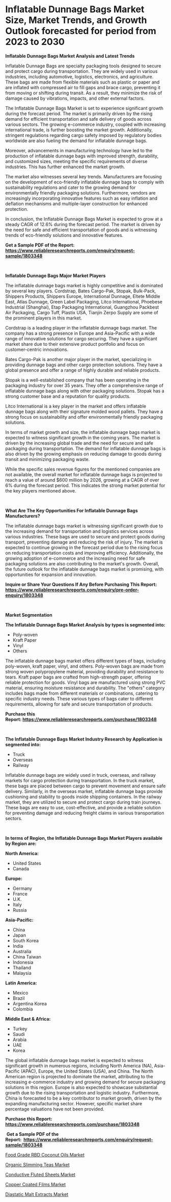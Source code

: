 <p><h1>Inflatable Dunnage Bags Market Size, Market Trends, and Growth Outlook forecasted for period from 2023 to 2030</h1></p><p><strong>Inflatable Dunnage Bags Market Analysis and Latest Trends</strong></p>
<p><p>Inflatable Dunnage Bags are specialty packaging tools designed to secure and protect cargo during transportation. They are widely used in various industries, including automotive, logistics, electronics, and agriculture. These bags are made from flexible materials such as plastic or paper and are inflated with compressed air to fill gaps and brace cargo, preventing it from moving or shifting during transit. As a result, they minimize the risk of damage caused by vibrations, impacts, and other external factors.</p><p>The Inflatable Dunnage Bags Market is set to experience significant growth during the forecast period. The market is primarily driven by the rising demand for efficient transportation and safe delivery of goods across various sectors. The growing e-commerce industry, coupled with increasing international trade, is further boosting the market growth. Additionally, stringent regulations regarding cargo safety imposed by regulatory bodies worldwide are also fueling the demand for inflatable dunnage bags.</p><p>Moreover, advancements in manufacturing technology have led to the production of inflatable dunnage bags with improved strength, durability, and customized sizes, meeting the specific requirements of diverse industries. This has further enhanced the market growth.</p><p>The market also witnesses several key trends. Manufacturers are focusing on the development of eco-friendly inflatable dunnage bags to comply with sustainability regulations and cater to the growing demand for environmentally friendly packaging solutions. Furthermore, vendors are increasingly incorporating innovative features such as easy inflation and deflation mechanisms and multiple-layer construction for enhanced protection.</p><p>In conclusion, the Inflatable Dunnage Bags Market is expected to grow at a steady CAGR of 12.6% during the forecast period. The market is driven by the need for safe and efficient transportation of goods and is witnessing trends of eco-friendly solutions and innovative features.</p></p>
<p><strong>Get a Sample PDF of the Report:&nbsp; <a href="https://www.reliableresearchreports.com/enquiry/request-sample/1803348">https://www.reliableresearchreports.com/enquiry/request-sample/1803348</a></strong></p>
<p>&nbsp;</p>
<p><strong>Inflatable Dunnage Bags Major Market Players</strong></p>
<p><p>The inflatable dunnage bags market is highly competitive and is dominated by several key players. Cordstrap, Bates Cargo-Pak, Stopak, Bulk-Pack, Shippers Products, Shippers Europe, International Dunnage, Eltete Middle East, Atlas Dunnage, Green Label Packaging, Litco International, Phoebese Industrial (Shanghai), Etap Packaging International, Guangzhou Packbest Air Packaging, Cargo Tuff, Plastix USA, Tianjin Zerpo Supply are some of the prominent players in this market.</p><p>Cordstrap is a leading player in the inflatable dunnage bags market. The company has a strong presence in Europe and Asia-Pacific with a wide range of innovative solutions for cargo securing. They have a significant market share due to their extensive product portfolio and focus on customer-centric innovations.</p><p>Bates Cargo-Pak is another major player in the market, specializing in providing dunnage bags and other cargo protection solutions. They have a global presence and offer a range of highly durable and reliable products.</p><p>Stopak is a well-established company that has been operating in the packaging industry for over 35 years. They offer a comprehensive range of inflatable dunnage bags along with other packaging solutions. Stopak has a strong customer base and a reputation for quality products.</p><p>Litco International is a key player in the market and offers inflatable dunnage bags along with their signature molded wood pallets. They have a strong focus on sustainability and offer environmentally friendly packaging solutions.</p><p>In terms of market growth and size, the inflatable dunnage bags market is expected to witness significant growth in the coming years. The market is driven by the increasing global trade and the need for secure and safe packaging during transportation. The demand for inflatable dunnage bags is also driven by the growing emphasis on reducing damage to goods during transit and minimizing packaging waste.</p><p>While the specific sales revenue figures for the mentioned companies are not available, the overall market for inflatable dunnage bags is projected to reach a value of around $600 million by 2026, growing at a CAGR of over 6% during the forecast period. This indicates the strong market potential for the key players mentioned above.</p></p>
<p>&nbsp;</p>
<p><strong>What Are The Key Opportunities For Inflatable Dunnage Bags Manufacturers?</strong></p>
<p><p>The inflatable dunnage bags market is witnessing significant growth due to the increasing demand for transportation and logistics services across various industries. These bags are used to secure and protect goods during transport, preventing damage and reducing the risk of injury. The market is expected to continue growing in the forecast period due to the rising focus on reducing transportation costs and improving efficiency. Additionally, the growing adoption of e-commerce and the increasing need for safe packaging solutions are also contributing to the market's growth. Overall, the future outlook for the inflatable dunnage bags market is promising, with opportunities for expansion and innovation.</p></p>
<p><strong>Inquire or Share Your Questions If Any Before Purchasing This Report: <a href="https://www.reliableresearchreports.com/enquiry/pre-order-enquiry/1803348">https://www.reliableresearchreports.com/enquiry/pre-order-enquiry/1803348</a></strong></p>
<p>&nbsp;</p>
<p><strong>Market Segmentation</strong></p>
<p><strong>The Inflatable Dunnage Bags Market Analysis by types is segmented into:</strong></p>
<p><ul><li>Poly-woven</li><li>Kraft Paper</li><li>Vinyl</li><li>Others</li></ul></p>
<p><p>The inflatable dunnage bags market offers different types of bags, including poly-woven, kraft paper, vinyl, and others. Poly-woven bags are made from strong woven polypropylene material, providing durability and resistance to tears. Kraft paper bags are crafted from high-strength paper, offering reliable protection for goods. Vinyl bags are manufactured using strong PVC material, ensuring moisture resistance and durability. The "others" category includes bags made from different materials or combinations, catering to specific industry needs. These various types of bags cater to different requirements, allowing for safe and secure transportation of products.</p></p>
<p><strong>Purchase this Report:&nbsp;<a href="https://www.reliableresearchreports.com/purchase/1803348">https://www.reliableresearchreports.com/purchase/1803348</a></strong></p>
<p>&nbsp;</p>
<p><strong>The Inflatable Dunnage Bags Market Industry Research by Application is segmented into:</strong></p>
<p><ul><li>Truck</li><li>Overseas</li><li>Railway</li></ul></p>
<p><p>Inflatable dunnage bags are widely used in truck, overseas, and railway markets for cargo protection during transportation. In the truck market, these bags are placed between cargo to prevent movement and ensure safe delivery. Similarly, in the overseas market, inflatable dunnage bags provide cushioning and stability to goods inside shipping containers. In the railway market, they are utilized to secure and protect cargo during train journeys. These bags are easy to use, cost-effective, and provide a reliable solution for preventing damage and reducing freight claims in various transportation sectors.</p></p>
<p>&nbsp;</p>
<p><strong>In terms of Region, the Inflatable Dunnage Bags Market Players available by Region are:</strong></p>
<p>
    <p> <strong> North America: </strong>
        <ul>
            <li>United States</li>
            <li>Canada</li>
        </ul>
        </p> 
    <p> <strong> Europe: </strong>
        <ul>
            <li>Germany</li>
            <li>France</li>
            <li>U.K.</li>
            <li>Italy</li>
            <li>Russia</li>
        </ul>
        </p> 
    <p> <strong> Asia-Pacific: </strong>
        <ul>
            <li>China</li>
            <li>Japan</li>
            <li>South Korea</li>
            <li>India</li>
            <li>Australia</li>
            <li>China Taiwan</li>
            <li>Indonesia</li>
            <li>Thailand</li>
            <li>Malaysia</li>
        </ul>
        </p> 
    <p> <strong> Latin America: </strong>
        <ul>
            <li>Mexico</li>
            <li>Brazil</li>
            <li>Argentina Korea</li>
            <li>Colombia</li>
        </ul>
        </p> 
    <p> <strong> Middle East & Africa: </strong>
        <ul>
            <li>Turkey</li>
            <li>Saudi</li>
            <li>Arabia</li>
            <li>UAE</li>
            <li>Korea</li>
        </ul>
    </p>
    </p>
<p><p>The global inflatable dunnage bags market is expected to witness significant growth in numerous regions, including North America (NA), Asia-Pacific (APAC), Europe, the United States (USA), and China. The North American region is projected to dominate the market, attributing to the increasing e-commerce industry and growing demand for secure packaging solutions in this region. Europe is also expected to showcase substantial growth due to the rising transportation and logistic industry. Furthermore, China is forecasted to be a key contributor to market growth, driven by the expanding manufacturing sector. However, specific market share percentage valuations have not been provided.</p></p>
<p><strong>Purchase this Report: <a href="https://www.reliableresearchreports.com/purchase/1803348">https://www.reliableresearchreports.com/purchase/1803348</a></strong></p>
<p>&nbsp;<strong>Get a Sample PDF of the Report:&nbsp;&nbsp;<a href="https://www.reliableresearchreports.com/enquiry/request-sample/1803348">https://www.reliableresearchreports.com/enquiry/request-sample/1803348</a></strong></p>
<p><strong></strong></p>
<p><p><a href="https://medium.com/@taraktanay7654/food-grade-rbd-coconut-oils-market-outlook-industry-overview-and-forecast-2023-to-2030-6d116442a435">Food Grade RBD Coconut Oils Market</a></p><p><a href="https://medium.com/@ryansai15420/organic-slimming-teas-market-report-reveals-the-latest-trends-and-growth-opportunities-of-this-59fc0d9dcdb2">Organic Slimming Teas Market</a></p><p><a href="https://medium.com/@dianafisher1927/conductive-fluted-sheets-market-analysis-and-sze-forecasted-for-period-from-2023-to-2030-9c2f98cb3563">Conductive Fluted Sheets Market</a></p><p><a href="https://medium.com/@rebeccabower1903/copper-coated-films-market-size-market-outlook-and-market-forecast-2023-to-2030-6d89b0a0c354">Copper Coated Films Market</a></p><p><a href="https://medium.com/@abdulkazi7580/diastatic-malt-extracts-market-analysis-and-sze-forecasted-for-period-from-2023-to-2030-d89365506d7f">Diastatic Malt Extracts Market</a></p></p>